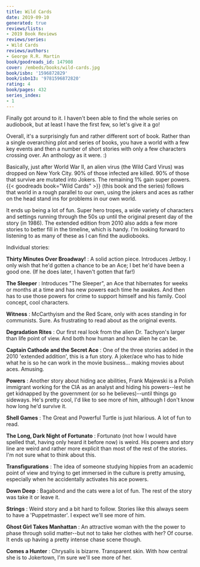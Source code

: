 ```yaml
---
title: Wild Cards
date: 2019-09-10
generated: true
reviews/lists:
- 2019 Book Reviews
reviews/series:
- Wild Cards
reviews/authors:
- George R.R. Martin
book/goodreads_id: 147908
cover: /embeds/books/wild-cards.jpg
book/isbn: '1596872829'
book/isbn13: '9781596872820'
rating: 4
book/pages: 432
series_index:
- 1
---
```

Finally got around to it. I haven't been able to find the whole series on audiobook, but at least I have the first few, so let's give it a go!  

Overall, it's a surprisingly fun and rather different sort of book. Rather than a single overarching plot and series of books, you have a world with a few key events and then a number of short stories with only a few characters crossing over. An anthology as it were. :)  

<!--more-->

Basically, just after World War II, an alien virus (the Wild Card Virus) was dropped on New York City. 90% of those infected are killed. 90% of those that survive are mutated into Jokers. The remaining 1% gain super powers. {{< goodreads book="Wild Cards" >}} (this book and the series) follows that world in a rough parallel to our own, using the jokers and aces as rather on the head stand ins for problems in our own world.  

It ends up being a lot of fun. Super hero tropes, a wide variety of characters and settings running through the 50s up until the original present day of the story (in 1986). The extended edition from 2010 also adds a few more stories to better fill in the timeline, which is handy. I'm looking forward to listening to as many of these as I can find the audiobooks.  

Individual stories:  

 **Thirty Minutes Over Broadway!** : A solid action piece. Introduces Jetboy. I only wish that he'd gotten a chance to be an Ace; I bet he'd have been a good one. (If he does later, I haven't gotten that far!)  

 **The Sleeper** : Introduces "The Sleeper", an Ace that hibernates for weeks or months at a time and has new powers each time he awakes. And then has to use those powers for crime to support himself and his family. Cool concept, cool characters.  

**Witness** : McCarthyism and the Red Scare, only with aces standing in for communists. Sure. As frustrating to read about as the original events.  

 **Degradation Rites** : Our first real look from the alien Dr. Tachyon's larger than life point of view. And both how human and how alien he can be.  

**Captain Cathode and the Secret Ace** : One of the three stories added in the 2010 'extended addition', this is a fun story. A joker/ace who has to hide what he is so he can work in the movie business... making movies about aces. Amusing.  

**Powers** : Another story about hiding ace abilities, Frank Majewski is a Polish immigrant working for the CIA as an analyst and hiding his powers--lest he get kidnapped by the government (or so he believes)--until things go sideways. He's pretty cool, I'd like to see more of him, although I don't know how long he'd survive it.  

**Shell Games** : The Great and Powerful Turtle is just hilarious. A lot of fun to read.  

**The Long, Dark Night of Fortunato** : Fortunato (not how I would have spelled that, having only heard it before now) is weird. His powers and story line are weird and rather more explicit than most of the rest of the stories. I'm not sure what to think about this.  

**Transfigurations** : The idea of someone studying hippies from an academic point of view and trying to get immersed in the culture is pretty amusing, especially when he accidentally activates his ace powers.  

**Down Deep** : Bagabond and the cats were a lot of fun. The rest of the story was take it or leave it.  

**Strings** : Weird story and a bit hard to follow. Stories like this always seem to have a 'Puppetmaster'. I expect we'll see more of him.  

**Ghost Girl Takes Manhattan** : An attractive woman with the the power to phase through solid matter--but not to take her clothes with her? Of course. It ends up having a pretty intense chase scene though.  

**Comes a Hunter** : Chrysalis is bizarre. Transparent skin. With how central she is to Jokertown, I'm sure we'll see more of her.
